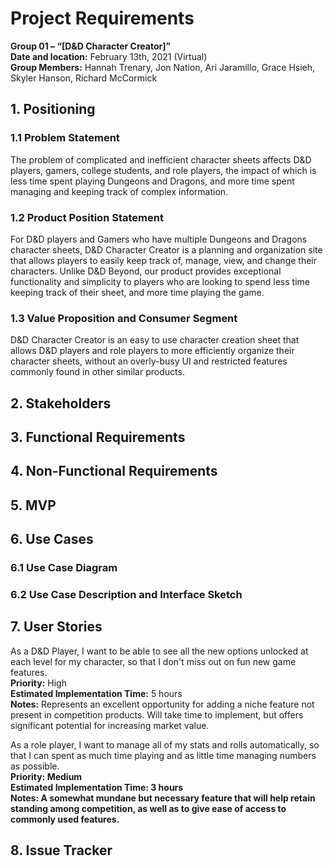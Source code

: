 <h1>Project Requirements</h1>
<p><strong>Group 01 – “[D&D Character Creator]”</strong><br>
<strong>Date and location:</strong> February 13th, 2021 (Virtual)<br>
<strong>Group Members:</strong> Hannah Trenary, Jon Nation, Ari Jaramillo, Grace Hsieh, Skyler Hanson, Richard McCormick</p>

<h2>1. Positioning</h2>
<h3>1.1 Problem Statement</h3>
<p>The problem of complicated and inefficient character sheets affects D&D players,
gamers, college students, and role players, the impact of which is less time
spent playing Dungeons and Dragons, and more time spent managing and keeping
track of complex information.</p>

<h3>1.2 Product Position Statement</h3>
<p>For D&D players and Gamers who have multiple Dungeons and Dragons character
sheets, D&D Character Creator is a planning and organization site that allows
players to easily keep track of, manage, view, and change their characters.
Unlike D&D Beyond, our product provides exceptional functionality and simplicity
to players who are looking to spend less time keeping track of their sheet,
and more time playing the game.</p>

<h3>1.3 Value Proposition and Consumer Segment</h3>
<p>D&D Character Creator is an easy to use character creation sheet that allows
D&D players and role players to more efficiently organize their character sheets,
without an overly-busy UI and restricted features commonly found in other
similar products.</p>

<h2>2. Stakeholders</h2>

<h2>3. Functional Requirements</h2>

<h2>4. Non-Functional Requirements</h2>

<h2>5. MVP</h2>

<h2>6. Use Cases</h2>
<h3>6.1 Use Case Diagram</h3>

<h3>6.2 Use Case Description and Interface Sketch</h3>

<h2>7. User Stories</h2>
<p>As a D&D Player, I want to be able to see all the new options unlocked at
each level for my character, so that I don't miss out on fun new game
features.<br>
<strong>Priority:</strong> High<br>
<strong>Estimated Implementation Time:</strong> 5 hours<br>
<strong>Notes:</strong> Represents an excellent opportunity for adding a niche
feature not present in competition products. Will take time to implement,
but offers significant potential for increasing market value.</p>

<p>As a role player, I want to manage all of my stats and rolls automatically,
so that I can spent as much time playing and as little time managing numbers
as possible.<br>
<strong>Priority:<strong> Medium<br>
<strong>Estimated Implementation Time:</strong> 3 hours<br>
<strong>Notes:</strong> A somewhat mundane but necessary feature that will help
retain standing among competition, as well as to give ease of access to commonly
used features.</p>

<h2>8. Issue Tracker</h2>
